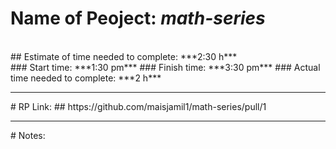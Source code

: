 # Name of Peoject: ***math-series***
<br>
## Estimate of time needed to complete: ***2:30 h***
<br>
### Start time: ***1:30 pm***
### Finish time: ***3:30 pm***
### Actual time needed to complete: ***2 h***

<br>
<hr>
# RP Link:
## https://github.com/maisjamil1/math-series/pull/1
<br>
<hr>
# Notes:

